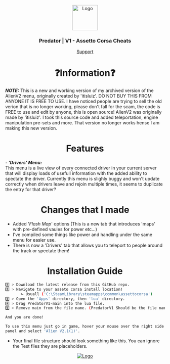 <br />
<div align="center">
  <a href="https://discord.gg/fZDeS4vtqV">
    <img src="https://github.com/Jay0Hx/Jaylien/assets/119745695/dc73011f-4ff0-4774-a7cb-1ad1035a09d1" alt="Logo" width="80" height="80">
  </a>

  <h3 align="center">Predator | V1 - Assetto Corsa Cheats</h3>

  <p align="center">
    <a href="https://discord.gg/fZDeS4vtqV">Support</a>
  </p>
</div>

<h1 align="center">❓Information❓</a></h1>

***NOTE:*** This is a new and working version of my archived version of the AlienV2 menu, originally created by 'itisluiz'. DO NOT BUY THIS FROM ANYONE IT IS FREE TO USE. I have noticed people are trying to sell the old verion that is no longer working, please don't fall for the scam, the code is FREE to use and edit by anyone, this is open source! AlienV2 was originally made by 'itisluiz'. I took this source code and added teleportation, engine manipulation pre-sets and more. That version no longer works hense I am making this new version.

<h1 align="center">Features </a></h1>  

***- 'Drivers' Menu:***  
This menu is a live view of every connected driver in your current server that will display loads of usefull information with the added ability to spectate the driver. Currently this menu is slighly buggy and won't update correctly when drivers leave and rejoin multiple times, it seems to duplicate the entry for that driver?

<h1 align="center">Changes that I made</a></h1>

+ Added '*Flash Map*' options (This is a new tab that introduces 'maps' with pre-defined vaules for power etc...)  
+ I've compiled some things like power and handling under the same menu for easier use.     
+ There is now a 'Drivers' tab that allows you to teleport to people around the track or spectate them!

<h1 align="center">Installation Guide</a></h1> 

   ```sh
   1️⃣ > Download the latest release from this GitHub repo.
   2️⃣ > Navigate to your asseto corsa install location!
          ∟ Usuall ('C:\SteamLibrary\steamapps\common\assettocorsa')
   3️⃣ > Open the 'Apps' directory, then 'lua' directory.
   4️⃣ > Drag PredatorV1-main into the lua file.
   5️⃣ > Remove main from the file name. (PredatorV1 Should be the file name!)

   And you are done!
   
   To use this menu just go in game, hover your mouse over the right side of the screen to reveal the menu toggle
   panel and select 'Alien V2.1(1)'.
   ```
+ Your final file structure should look something like this. You can ignore the Test files they are placeholders.

<div align="center">
  <a href="https://discord.gg/fZDeS4vtqV">
    <img src="https://github.com/Jay0Hx/PredatorV1/assets/119745695/789f4feb-c2c4-474f-8f9b-685811266edf" alt="Logo">
  </a>
</div>

